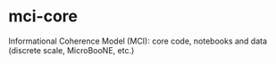 # mci-core
Informational Coherence Model (MCI): core code, notebooks and data (discrete scale, MicroBooNE, etc.)
